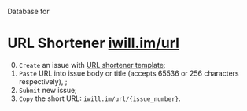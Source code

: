 Database for

# URL Shortener [iwill.im/url](https://github.com/iwill/url)

0. `Create` an issue with [URL shortener template](https://github.com/iwill/gh-pages-url-shortener-db/issues/new?template=url-shortener-template.md&title=%60short-url%60+-+accepts+256+characters);
1. `Paste` URL into issue body or title (accepts 65536 or 256 characters respectively), ;
2. `Submit` new issue;
3. `Copy` the short URL: `iwill.im/url/{issue_number}`.
